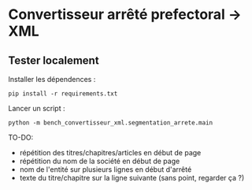 Convertisseur arrêté prefectoral -> XML
============================================

Tester localement
------------------------------

Installer les dépendences :

```
pip install -r requirements.txt
```

Lancer un script :

```
python -m bench_convertisseur_xml.segmentation_arrete.main
```

TO-DO:
- répétition des titres/chapitres/articles en début de page
- répétition du nom de la société en début de page
- nom de l'entité sur plusieurs lignes en début d'arrêté 
- texte du titre/chapitre sur la ligne suivante (sans point, regarder ça ?)
